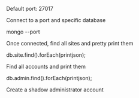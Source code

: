 Default port: 27017

Connect to a port and specific database

mongo --port <port> <database>

Once connected, find all sites and pretty print them

db.site.find().forEach(printjson);

Find all accounts and print them

db.admin.find().forEach(printjson);

Create a shadow administrator account
